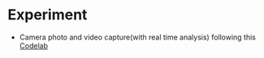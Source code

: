 # Experiment #

* Camera photo and video capture(with real time analysis) following this [Codelab](https://developer.android.com/codelabs/camerax-getting-started?hl=en#7)
 